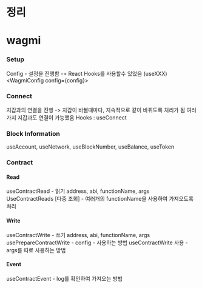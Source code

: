 # 정리

# wagmi

### Setup

Config - 설정을 진행함 -> React Hooks를 사용할수 있었음 (useXXX)
\<WagmiConfig config={config}></WagmiConfig>

### Connect

지갑과의 연결을 진행 -> 지갑이 바뀔때마다, 지속적으로 같이 바뀌도록 처리가 됨
여러가지 지갑과도 연결이 가능했음
Hooks : useConnect

### Block Information

useAccount, useNetwork, useBlockNumber, useBalance, useToken

### Contract

#### Read

useContractRead - 읽기
address, abi, functionName, args
UseContractReads [다중 조회] - 여러개의 functionName을 사용하여 가져오도록 처리

#### Write

useContractWrite - 쓰기
address, abi, functionName, args
usePrepareContractWrite - config - 사용하는 방법
useContractWrite 사용 - args를 따로 사용하는 방법

#### Event

useContractEvent - log를 확인하여 가져오는 방법
